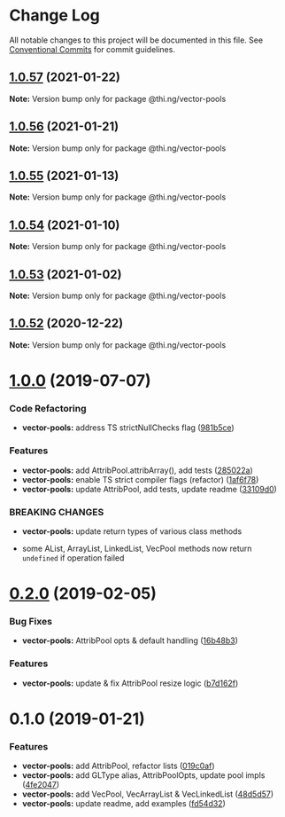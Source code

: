 # Change Log

All notable changes to this project will be documented in this file.
See [Conventional Commits](https://conventionalcommits.org) for commit guidelines.

## [1.0.57](https://github.com/thi-ng/umbrella/compare/@thi.ng/vector-pools@1.0.56...@thi.ng/vector-pools@1.0.57) (2021-01-22)

**Note:** Version bump only for package @thi.ng/vector-pools





## [1.0.56](https://github.com/thi-ng/umbrella/compare/@thi.ng/vector-pools@1.0.55...@thi.ng/vector-pools@1.0.56) (2021-01-21)

**Note:** Version bump only for package @thi.ng/vector-pools





## [1.0.55](https://github.com/thi-ng/umbrella/compare/@thi.ng/vector-pools@1.0.54...@thi.ng/vector-pools@1.0.55) (2021-01-13)

**Note:** Version bump only for package @thi.ng/vector-pools





## [1.0.54](https://github.com/thi-ng/umbrella/compare/@thi.ng/vector-pools@1.0.53...@thi.ng/vector-pools@1.0.54) (2021-01-10)

**Note:** Version bump only for package @thi.ng/vector-pools





## [1.0.53](https://github.com/thi-ng/umbrella/compare/@thi.ng/vector-pools@1.0.52...@thi.ng/vector-pools@1.0.53) (2021-01-02)

**Note:** Version bump only for package @thi.ng/vector-pools





## [1.0.52](https://github.com/thi-ng/umbrella/compare/@thi.ng/vector-pools@1.0.51...@thi.ng/vector-pools@1.0.52) (2020-12-22)

**Note:** Version bump only for package @thi.ng/vector-pools





# [1.0.0](https://github.com/thi-ng/umbrella/compare/@thi.ng/vector-pools@0.2.16...@thi.ng/vector-pools@1.0.0) (2019-07-07)

### Code Refactoring

* **vector-pools:** address TS strictNullChecks flag ([981b5ce](https://github.com/thi-ng/umbrella/commit/981b5ce))

### Features

* **vector-pools:** add AttribPool.attribArray(), add tests ([285022a](https://github.com/thi-ng/umbrella/commit/285022a))
* **vector-pools:** enable TS strict compiler flags (refactor) ([1af6f78](https://github.com/thi-ng/umbrella/commit/1af6f78))
* **vector-pools:** update AttribPool, add tests, update readme ([33109d0](https://github.com/thi-ng/umbrella/commit/33109d0))

### BREAKING CHANGES

* **vector-pools:** update return types of various class methods

- some AList, ArrayList, LinkedList, VecPool methods now return
  `undefined` if operation failed

# [0.2.0](https://github.com/thi-ng/umbrella/compare/@thi.ng/vector-pools@0.1.2...@thi.ng/vector-pools@0.2.0) (2019-02-05)

### Bug Fixes

* **vector-pools:** AttribPool opts & default handling ([16b48b3](https://github.com/thi-ng/umbrella/commit/16b48b3))

### Features

* **vector-pools:** update & fix AttribPool resize logic ([b7d162f](https://github.com/thi-ng/umbrella/commit/b7d162f))

# 0.1.0 (2019-01-21)

### Features

* **vector-pools:** add AttribPool, refactor lists ([019c0af](https://github.com/thi-ng/umbrella/commit/019c0af))
* **vector-pools:** add GLType alias, AttribPoolOpts, update pool impls ([4fe2047](https://github.com/thi-ng/umbrella/commit/4fe2047))
* **vector-pools:** add VecPool, VecArrayList & VecLinkedList ([48d5d57](https://github.com/thi-ng/umbrella/commit/48d5d57))
* **vector-pools:** update readme, add examples ([fd54d32](https://github.com/thi-ng/umbrella/commit/fd54d32))

